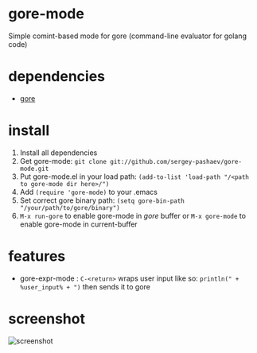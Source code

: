 # gore-mode
Simple comint-based mode for gore (command-line evaluator for golang code)

# dependencies
* [gore](https://github.com/sriram-srinivasan/gore)

# install
1. Install all dependencies
2. Get gore-mode: `git clone git://github.com/sergey-pashaev/gore-mode.git`
3. Put gore-mode.el in your load path: `(add-to-list 'load-path "/<path to gore-mode dir here>/")`
4. Add `(require 'gore-mode)` to your .emacs
5. Set correct gore binary path: `(setq gore-bin-path "/your/path/to/gore/binary")`
6. `M-x run-gore` to enable gore-mode in *gore* buffer or `M-x gore-mode` to enable gore-mode in current-buffer

# features
* gore-expr-mode : `C-<return>` wraps user input like so: `println(" + %user_input% + ")` then sends it to gore

# screenshot
![screenshot](http://raw.github.com/sergey-pashaev/gore-mode/master/img/scr.png)
